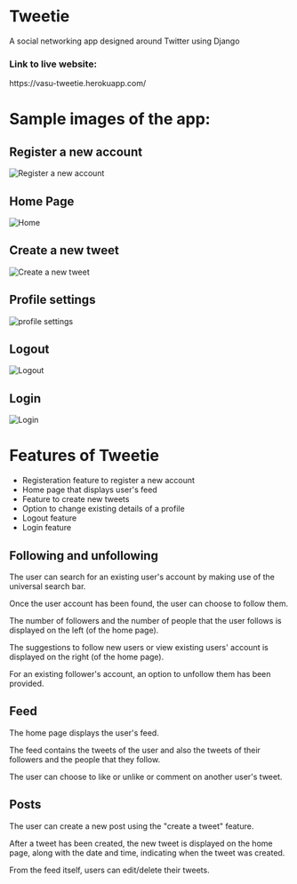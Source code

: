 # Tweetie
A social networking app designed around Twitter using Django

<h3>Link to live website:</h3> https://vasu-tweetie.herokuapp.com/

<h1>Sample images of the app:</h1>

<h2>Register a new account</h2>

![Register a new account](https://github.com/vasupradharamachanrdan/Tweetie/blob/main/media/TweetieRegister.png)


<h2>Home Page</h2>

![Home](https://github.com/vasupradharamachanrdan/Tweetie/blob/main/media/TweetieHome.png)


<h2>Create a new tweet</h2>

![Create a new tweet](https://github.com/vasupradharamachanrdan/Tweetie/blob/main/media/TweetieCreateTweet.png)


<h2>Profile settings</h2>

![profile settings](https://github.com/vasupradharamachanrdan/Tweetie/blob/main/media/TweetieSettings.png)


<h2>Logout</h2>

![Logout](https://github.com/vasupradharamachanrdan/Tweetie/blob/main/media/TweetieLogout.png)


<h2>Login</h2>

![Login](https://github.com/vasupradharamachanrdan/Tweetie/blob/main/media/TweetieLogin.png)


<h1>Features of Tweetie</h1>

* Registeration feature to register a new account
* Home page that displays user's feed
* Feature to create new tweets
* Option to change existing details of a profile
* Logout feature
* Login feature


<h2> Following and unfollowing </h2>

The user can search for an existing user's account by making use of the universal search bar.

Once the user account has been found, the user can choose to follow them. 

The number of followers and the number of people that the user follows is displayed on the left (of the home page).

The suggestions to follow new users or view existing users' account is displayed on the right (of the home page).

For an existing follower's account, an option to unfollow them has been provided.

<h2> Feed </h2>

The home page displays the user's feed.

The feed contains the tweets of the user and also the tweets of their followers and the people that they follow.

The user can choose to like or unlike or comment on another user's tweet.

<h2> Posts </h2>

The user can create a new post using the "create a tweet" feature.

After a tweet has been created, the new tweet is displayed on the home page, along with the date and time, indicating when the tweet was created.

From the feed itself, users can edit/delete their tweets.









